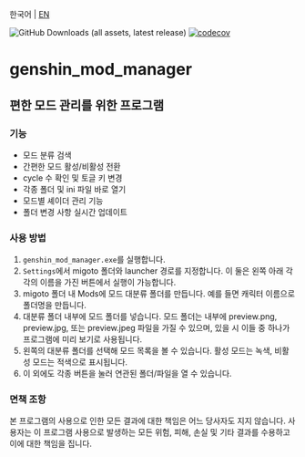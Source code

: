 한국어 | [EN](.readme/README_EN.md)

![GitHub Downloads (all assets, latest release)](https://img.shields.io/github/downloads/traveling-lumine/genshin_mod_manager/latest/total)
[![codecov](https://codecov.io/github/traveling-lumine/genshin_mod_manager/graph/badge.svg?token=LXTXWNY64Z)](https://codecov.io/github/traveling-lumine/genshin_mod_manager)

# genshin_mod_manager

## 편한 모드 관리를 위한 프로그램

### 기능

* 모드 분류 검색
* 간편한 모드 활성/비활성 전환
* cycle 수 확인 및 토글 키 변경
* 각종 폴더 및 ini 파일 바로 열기
* 모드별 셰이더 관리 기능
* 폴더 변경 사항 실시간 업데이트

### 사용 방법

1. `genshin_mod_manager.exe`를 실행합니다.
2. `Settings`에서 migoto 폴더와 launcher 경로를 지정합니다. 이 둘은 왼쪽 아래 각각의 이름을 가진 버튼에서 실행이 가능합니다.
3. migoto 폴더 내 Mods에 모드 대분류 폴더를 만듭니다. 예를 들면 캐릭터 이름으로 폴더명을 만듭니다.
4. 대분류 폴더 내부에 모드 폴더를 넣습니다. 모드 폴더는 내부에 preview.png, preview.jpg, 또는 preview.jpeg 파일을 가질 수 있으며, 있을 시 이들
   중 하나가 프로그램에 미리 보기로 사용됩니다.
5. 왼쪽의 대분류 폴더를 선택해 모드 목록을 볼 수 있습니다. 활성 모드는 녹색, 비활성 모드는 적색으로 표시됩니다.
6. 이 외에도 각종 버튼을 눌러 연관된 폴더/파일을 열 수 있습니다.

### 면책 조항

본 프로그램의 사용으로 인한 모든 결과에 대한 책임은 어느 당사자도 지지 않습니다. 사용자는 이 프로그램 사용으로 발생하는 모든 위험, 피해, 손실 및 기타 결과를 수용하고 이에
대한 책임을 집니다.
